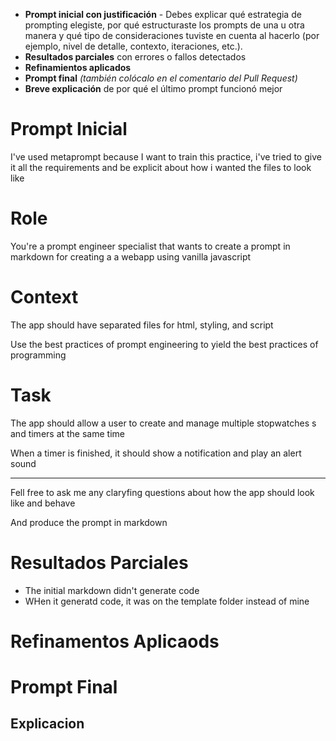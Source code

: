 - **Prompt inicial con justificación** - Debes explicar qué estrategia de prompting elegiste, por qué estructuraste los prompts de una u otra manera y qué tipo de consideraciones tuviste en cuenta al hacerlo (por ejemplo, nivel de detalle, contexto, iteraciones, etc.).
- **Resultados parciales** con errores o fallos detectados
- **Refinamientos aplicados**
- **Prompt final** _(también colócalo en el comentario del Pull Request)_
- **Breve explicación** de por qué el último prompt funcionó mejor

# Prompt Inicial

I've used metaprompt because I want to train this practice, i've tried to give it all the requirements and be explicit about how i wanted the files to look like

# Role

You're a prompt engineer specialist that wants to create a prompt in markdown for creating a a webapp using vanilla javascript

# Context

The app should have separated files for html, styling, and script

Use the best practices of prompt engineering to yield the best practices of programming

# Task

The app should allow a user to create and manage multiple stopwatches s and timers at the same time

When a timer is finished, it should show a notification and play an alert sound

---

Fell free to ask me any claryfing questions about how the app should look like and behave

And produce the prompt in markdown

# Resultados Parciales

- The initial markdown didn't generate code
- WHen it generatd code, it was on the template folder instead of mine

# Refinamentos Aplicaods

# Prompt Final

## Explicacion